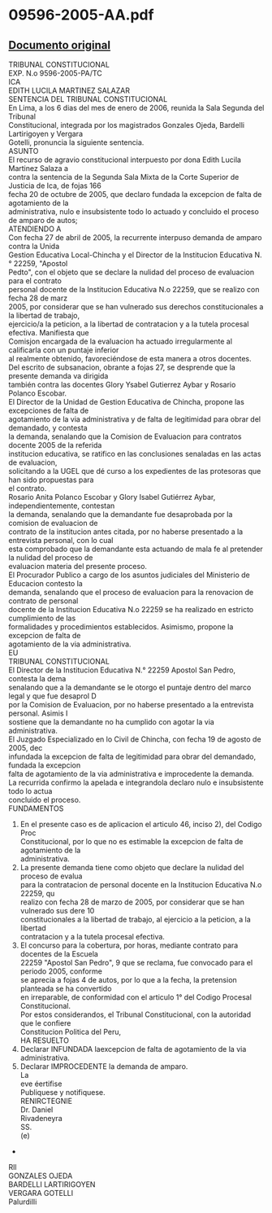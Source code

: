 
09596-2005-AA.pdf
=================
  
[Documento original](https://tc.gob.pe/jurisprudencia/2006/09596-2005-AA.pdf)  
---  
TRIBUNAL CONSTITUCIONAL  
EXP. N.o 9596-2005-PA/TC  
ICA  
EDITH LUCILA MARTINEZ SALAZAR  
SENTENCIA DEL TRIBUNAL CONSTITUCIONAL  
En Lima, a los 6 dias del mes de enero de 2006, reunida la Sala Segunda del Tribunal  
Constitucional, integrada por los magistrados Gonzales Ojeda, Bardelli Lartirigoyen y Vergara  
Gotelli, pronuncia la siguiente sentencia.  
ASUNTO  
El recurso de agravio constitucional interpuesto por dona Edith Lucila Martinez Salaza a  
contra la sentencia de la Segunda Sala Mixta de la Corte Superior de Justicia de Ica, de fojas 166  
fecha 20 de octubre de 2005, que declaro fundada la excepcion de falta de agotamiento de la  
administrativa, nulo e insubsistente todo lo actuado y concluido el proceso de amparo de autos;  
ATENDIENDO A  
Con fecha 27 de abril de 2005, la recurrente interpuso demanda de amparo contra la Unida  
Gestion Educativa Local-Chincha y el Director de la Institucion Educativa N.° 22259, "Apostol  
Pedto", con el objeto que se declare la nulidad del proceso de evaluacion para el contrato  
personal docente de la Institucion Educativa N.o 22259, que se realizo con fecha 28 de marz  
2005, por considerar que se han vulnerado sus derechos constitucionales a la libertad de trabajo,  
ejercicio/a la peticion, a la libertad de contratacion y a la tutela procesal efectiva. Manifiesta que  
Comisjon encargada de la evaluacion ha actuado irregularmente al calificarla con un puntaje inferior  
al realmente obtenido, favoreciéndose de esta manera a otros docentes.  
Del escrito de subsanacion, obrante a fojas 27, se desprende que la presente demanda va dirigida  
también contra las docentes Glory Ysabel Gutierrez Aybar y Rosario Polanco Escobar.  
El Director de la Unidad de Gestion Educativa de Chincha, propone las excepciones de falta de  
agotamiento de la via administrativa y de falta de legitimidad para obrar del demandado, y contesta  
la demanda, senalando que la Comision de Evaluacion para contratos docente 2005 de la referida  
institucion educativa, se ratifico en las conclusiones senaladas en las actas de evaluacion,  
solicitando a la UGEL que dé curso a los expedientes de las protesoras que han sido propuestas para  
el contrato.  
Rosario Anita Polanco Escobar y Glory Isabel Gutiérrez Aybar, independientemente, contestan  
la demanda, senalando que la demandante fue desaprobada por la comision de evaluacion de  
contrato de la institucion antes citada, por no haberse presentado a la entrevista personal, con lo cual  
esta comprobado que la demandante esta actuando de mala fe al pretender la nulidad del proceso de  
evaluacion materia del presente proceso.  
El Procurador Publico a cargo de los asuntos judiciales del Ministerio de Educacion contesto la  
demanda, senalando que el proceso de evaluacion para la renovacion de contrato de personal  
docente de la Institucion Educativa N.o 22259 se ha realizado en estricto cumplimiento de las  
formalidades y procedimientos establecidos. Asimismo, propone la excepcion de falta de  
agotamiento de la via administrativa.  
EU  
TRIBUNAL CONSTITUCIONAL  
El Director de la Institucion Educativa N.° 22259 Apostol San Pedro, contesta la dema  
senalando que a la demandante se le otorgo el puntaje dentro del marco legal y que fue desaprol D  
por la Comision de Evaluacion, por no haberse presentado a la entrevista personal. Asimis I  
sostiene que la demandante no ha cumplido con agotar la via administrativa.  
El Juzgado Especializado en lo Civil de Chincha, con fecha 19 de agosto de 2005, dec  
infundada la excepcion de falta de legitimidad para obrar del demandado, fundada la excepcion  
falta de agotamiento de la via administrativa e improcedente la demanda.  
La recurrida confirmo la apelada e integrandola declaro nulo e insubsistente todo lo actua  
concluido el proceso.  
FUNDAMENTOS  
1. En el presente caso es de aplicacion el articulo 46, inciso 2), del Codigo Proc  
Constitucional, por lo que no es estimable la excepcion de falta de agotamiento de la  
administrativa.  
2. La presente demanda tiene como objeto que declare la nulidad del proceso de evalua  
para la contratacion de personal docente en la Institucion Educativa N.o 22259, qu  
realizo con fecha 28 de marzo de 2005, por considerar que se han vulnerado sus dere 10  
constitucionales a la libertad de trabajo, al ejercicio a la peticion, a la libertad  
contratacion y a la tutela procesal efectiva.  
3. El concurso para la cobertura, por horas, mediante contrato para docentes de la Escuela  
22259 "Apostol San Pedro", 9 que se reclama, fue convocado para el periodo 2005, conforme  
se aprecia a fojas 4 de autos, por lo que a la fecha, la pretension planteada se ha convertido  
en irreparable, de conformidad con el articulo 1° del Codigo Procesal Constitucional.  
Por estos considerandos, el Tribunal Constitucional, con la autoridad que le confiere  
Constitucion Politica del Peru,  
HA RESUELTO  
1. Declarar INFUNDADA laexcepcion de falta de agotamiento de la via administrativa.  
2. Declarar IMPROCEDENTE la demanda de amparo.  
La  
eve éertifise  
Publiquese y notifiquese.  
RENIRCTEGNIE  
Dr. Daniel  
Rivadeneyra  
SS.  
(e)  
-  
Rll  
GONZALES OJEDA  
BARDELLI LARTIRIGOYEN  
VERGARA GOTELLI  
Palurdilli